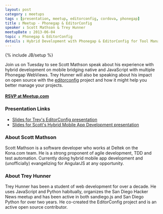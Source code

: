 ```yaml
---
layout: post
category : meetups
tags : [presentation, meetup, editorconfig, cordova, phonegap]
title : Meetup - Phonegap & EditorConfig
speaker : Scott Mathson & Trey Hunner
meetupDate : 2013-06-04
topic : Phonegap & EditorConfig
details : Hybrid Development with Phonegap & EditorConfig for Tool Management
---
```

{% include JB/setup %}

Join us on Tuesday to see Scott Mathson speak about his experience with hybrid development on mobile bridging
native and JavaScript with multiple Phonegap WebViews. Trey Hunner will also be speaking about his impact on open source
with the [editorconfig](http://editorconfig.org/) project and how it might help you better manage your projects.

#### [RSVP at Meetup.com](http://www.meetup.com/sandiegojs/events/115584502/)

### Presentation Links
- [Slides for Trey's EditorConfig presentation](http://treyhunner.com/editorconfig-slides/)
- [Slides for Scott's Hybrid Mobile App Development presentation](http://slid.es/scottmathson/hybrid-mobile-app-development)

### About Scott Mathson

Scott Mathson is a software developer who works at Deltek on the Kona.com team. He is a strong proponent
of agile development, TDD and test automation. Currently doing hybrid mobile app development and
(unofficially) evangelizing for AngularJS at any opportunity.

### About Trey Hunner

Trey Hunner has been a student of web development for over a decade.  He uses JavaScript and Python habitually, organizes
the San Diego Hacker News meetup and has been active in both sandiego.js and San Diego Python for over two years. He co-created
the EditorConfig project and is an active open source contributor.

